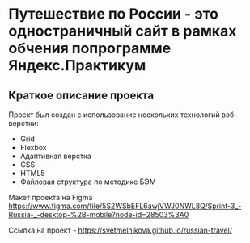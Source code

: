 # Путешествие по России - это одностраничный сайт в рамках обчения попрограмме Яндекс.Практикум 

## Краткое описание проекта ##
Проект был создан с использование нескольких технологий вэб-верстки:
* Grid
* Flexbox
* Адаптивная верстка
* CSS
* HTML5
* Файловая структура по методике БЭМ

Макет проекта на Figma https://www.figma.com/file/5S2WSbEFL6awjVWJ0NWL8Q/Sprint-3_-Russia-_-desktop-%2B-mobile?node-id=28503%3A0

Ссылка на проект - https://svetmelnikova.github.io/russian-travel/ 
